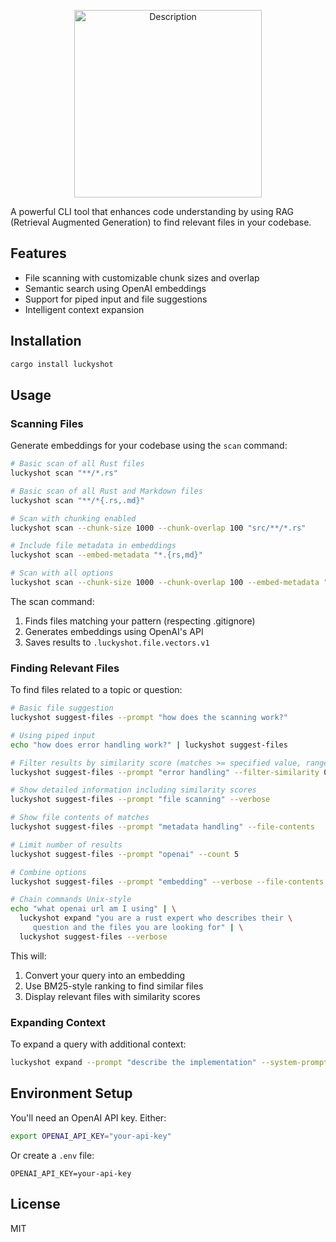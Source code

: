 
<p align="center">
  <img src="https://github.com/user-attachments/assets/b58cd03b-1cd8-4d97-b0e1-5498c83df2a3" alt="Description" width="300">
</p>

A powerful CLI tool that enhances code understanding by using RAG (Retrieval Augmented Generation) to find relevant files in your codebase.

## Features

- File scanning with customizable chunk sizes and overlap
- Semantic search using OpenAI embeddings
- Support for piped input and file suggestions
- Intelligent context expansion

## Installation

```bash
cargo install luckyshot
```

## Usage

### Scanning Files

Generate embeddings for your codebase using the `scan` command:

```bash
# Basic scan of all Rust files
luckyshot scan "**/*.rs"

# Basic scan of all Rust and Markdown files
luckyshot scan "**/*{.rs,.md}"

# Scan with chunking enabled
luckyshot scan --chunk-size 1000 --chunk-overlap 100 "src/**/*.rs"

# Include file metadata in embeddings
luckyshot scan --embed-metadata "*.{rs,md}"

# Scan with all options
luckyshot scan --chunk-size 1000 --chunk-overlap 100 --embed-metadata "**/*.rs"
```

The scan command:
1. Finds files matching your pattern (respecting .gitignore)
2. Generates embeddings using OpenAI's API
3. Saves results to `.luckyshot.file.vectors.v1`

### Finding Relevant Files

To find files related to a topic or question:

```bash
# Basic file suggestion
luckyshot suggest-files --prompt "how does the scanning work?"

# Using piped input
echo "how does error handling work?" | luckyshot suggest-files

# Filter results by similarity score (matches >= specified value, range 0.0 to 1.0)
luckyshot suggest-files --prompt "error handling" --filter-similarity 0.5

# Show detailed information including similarity scores
luckyshot suggest-files --prompt "file scanning" --verbose

# Show file contents of matches
luckyshot suggest-files --prompt "metadata handling" --file-contents

# Limit number of results
luckyshot suggest-files --prompt "openai" --count 5

# Combine options
luckyshot suggest-files --prompt "embedding" --verbose --file-contents --filter-similarity 0.7 --count 3

# Chain commands Unix-style
echo "what openai url am I using" | \
  luckyshot expand "you are a rust expert who describes their \
     question and the files you are looking for" | \
  luckyshot suggest-files --verbose
```

This will:
1. Convert your query into an embedding
2. Use BM25-style ranking to find similar files
3. Display relevant files with similarity scores

### Expanding Context

To expand a query with additional context:

```bash
luckyshot expand --prompt "describe the implementation" --system-prompt "You are a helpful assistant"
```

## Environment Setup

You'll need an OpenAI API key. Either:

```bash
export OPENAI_API_KEY="your-api-key"
```

Or create a `.env` file:
```
OPENAI_API_KEY=your-api-key
```

## License

MIT

